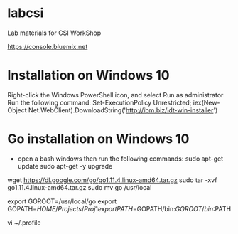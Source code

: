 # labcsi
Lab materials for CSI WorkShop

https://console.bluemix.net



# Installation on Windows 10
Right-click the Windows PowerShell icon, and select Run as administrator
Run the following command:
Set-ExecutionPolicy Unrestricted; iex(New-Object Net.WebClient).DownloadString('http://ibm.biz/idt-win-installer')


# Go installation on Windows 10
- open a bash windows then run the following commands:
sudo apt-get update
sudo apt-get -y upgrade

wget https://dl.google.com/go/go1.11.4.linux-amd64.tar.gz
sudo tar -xvf go1.11.4.linux-amd64.tar.gz
sudo mv go /usr/local

export GOROOT=/usr/local/go
export GOPATH=$HOME/Projects/Proj1
export PATH=$GOPATH/bin:$GOROOT/bin:$PATH

vi ~/.profile

